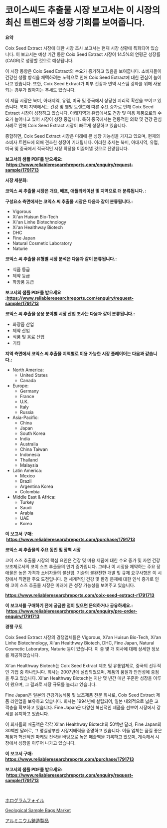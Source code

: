 <p><h1>코이스씨드 추출물 시장 보고서는 이 시장의 최신 트렌드와 성장 기회를 보여줍니다.</h1></p><p><strong>요약</strong></p>
<p><p>Coix Seed Extract 시장에 대한 시장 조사 보고서는 현재 시장 상황에 특화되어 있습니다. 이 보고서는 예상 기간 동안 Coix Seed Extract 시장이 14.5%의 연평균 성장률(CAGR)로 성장할 것으로 예상됩니다. </p><p>이 시장 동향은 Coix Seed Extract의 수요가 증가하고 있음을 보여줍니다. 소비자들이 건강한 생활 방식을 채택하려는 노력으로 인해 Coix Seed Extract에 대한 관심이 늘어나고 있습니다. 또한, Coix Seed Extract가 피부 건강과 면역 시스템 강화를 위해 사용되는 경우가 많아지는 추세도 있습니다. </p><p>이 제품 시장은 북미, 아태지역, 유럽, 미국 및 중국에서 상당한 지리적 확산을 보이고 있습니다. 북미 지역에서는 건강 및 웰빙 트렌드에 따른 수요 증가로 인해 Coix Seed Extract 시장이 성장하고 있습니다. 아태지역과 유럽에서도 건강 및 미용 제품으로의 수요가 늘어나고 있어 시장이 성장 중입니다. 특히 중국에서는 전통적인 의학 및 건강 관심 사례로 인해 Coix Seed Extract 시장이 빠르게 성장하고 있습니다.</p><p>종합하면, Coix Seed Extract 시장은 미래에 큰 성장 가능성을 가지고 있으며, 현재의 소비자 트렌드에 의해 견조한 성장이 기대됩니다. 이러한 추세는 북미, 아태지역, 유럽, 미국 및 중국에서 적극적인 시장 확장을 이끌어낼 것으로 전망됩니다.</p></p>
<p><strong>보고서의 샘플 PDF를 받으세요: &nbsp;<a href="https://www.reliableresearchreports.com/enquiry/request-sample/1791713">https://www.reliableresearchreports.com/enquiry/request-sample/1791713</a></strong></p>
<p><strong>시장 세분화:</strong></p>
<p><strong> 코익스 씨 추출물 시장은 개요, 배포, 애플리케이션 및 지역으로 더 분류됩니다. :</strong></p>
<p><strong>구성요소 측면에서는 코익스 씨 추출물 시장은 다음과 같이 분류됩니다.:</strong></p>
<p><ul><li>Vigorous</li><li>Xi'an Huisun Bio-Tech</li><li>Xi'an Linhe Biotechnology</li><li>Xi'an Healthway Biotech</li><li>DHC</li><li>Fine Japan</li><li>Natural Cosmetic Laboratory</li><li>Naturie</li></ul></p>
<p><strong> 코익스 씨 추출물 유형별 시장 분석은 다음과 같이 분류됩니다.:</strong></p>
<p><ul><li>식품 등급</li><li>제약 등급</li><li>화장품 등급</li></ul></p>
<p><strong>보고서의 샘플 PDF를 받으세요 :<a href="https://www.reliableresearchreports.com/enquiry/request-sample/1791713">https://www.reliableresearchreports.com/enquiry/request-sample/1791713</a></strong></p>
<p><strong> 코익스 씨 추출물 응용 분야별 시장 산업 조사는 다음과 같이 분류됩니다.:</strong></p>
<p><ul><li>화장품 산업</li><li>제약 산업</li><li>식품 및 음료 산업</li><li>기타</li></ul></p>
<p><strong>지역 측면에서 코익스 씨 추출물 지역별로 이용 가능한 시장 플레이어는 다음과 같습니다.:</strong></p>
<p><ul>
    <li>
        North America:
        <ul>
            <li>United States</li>
            <li>Canada</li>
        </ul>
    </li>
    <li>
        Europe:
        <ul>
            <li>Germany</li>
            <li>France</li>
            <li>U.K.</li>
            <li>Italy</li>
            <li>Russia</li>
        </ul>
    </li>
    <li>
        Asia-Pacific:
        <ul>
            <li>China</li>
            <li>Japan</li>
            <li>South Korea</li>
            <li>India</li>
            <li>Australia</li>
            <li>China Taiwan</li>
            <li>Indonesia</li>
            <li>Thailand</li>
            <li>Malaysia</li>
        </ul>
    </li>
    <li>
        Latin America:
        <ul>
            <li>Mexico</li>
            <li>Brazil</li>
            <li>Argentina Korea</li>
            <li>Colombia</li>
        </ul>
    </li>
    <li>
        Middle East & Africa:
        <ul>
            <li>Turkey</li>
            <li>Saudi</li>
            <li>Arabia</li>
            <li>UAE</li>
            <li>Korea</li>
        </ul>
    </li>
    </ul></p>
<p><strong>이 보고서 구매: &nbsp;<a href="https://www.reliableresearchreports.com/purchase/1791713">https://www.reliableresearchreports.com/purchase/1791713</a></strong></p>
<p><strong>코익스 씨 추출물의 주요 동인 및 장벽 시장</strong></p>
<p><p>코이 스즈 추출물 시장의 핵심 요인은 건강 및 미용 제품에 대한 수요 증가 및 자연 건강 보조제로서의 코이 스즈 추출물의 인기 증가입니다. 그러나 이 시장을 제약하는 주요 장애물은 높은 가격과 소비자들의 불신임. 기술의 불완전한 개발 및 규제 요구사항은 이 시장에서 직면한 주요 도전입니다. 전 세계적인 건강 및 환경 문제에 대한 인식 증가로 인해 코이 스즈 추출물 시장은 미래에 큰 성장 가능성을 보여주고 있습니다.</p></p>
<p><strong><a href="https://www.reliableresearchreports.com/coix-seed-extract-r1791713">https://www.reliableresearchreports.com/coix-seed-extract-r1791713</a></strong></p>
<p><strong>이 보고서를 구매하기 전에 궁금한 점이 있으면 문의하거나 공유하세요.: &nbsp;<a href="https://www.reliableresearchreports.com/enquiry/pre-order-enquiry/1791713">https://www.reliableresearchreports.com/enquiry/pre-order-enquiry/1791713</a></strong></p>
<p><strong>경쟁 구도</strong></p>
<p><p>Coix Seed Extract 시장의 경쟁업체들은 Vigorous, Xi'an Huisun Bio-Tech, Xi'an Linhe Biotechnology, Xi'an Healthway Biotech, DHC, Fine Japan, Natural Cosmetic Laboratory, Naturie 등이 있습니다. 이 중 몇 개 회사에 대해 상세한 정보를 제공하겠습니다.</p><p>Xi'an Healthway Biotech는 Coix Seed Extract 제조 및 유통업체로, 중국의 선두적인 기업 중 하나입니다. 회사는 2007년에 설립되었으며, 제품의 품질과 안전성에 중점을 두고 있습니다. Xi'an Healthway Biotech는 지난 몇 년간 매년 꾸준한 성장을 이루어 왔으며, 그 결과로 시장 규모를 늘리고 있습니다.</p><p>Fine Japan은 일본의 건강기능식품 및 보조제품 전문 회사로, Coix Seed Extract 제품 라인업을 보유하고 있습니다. 회사는 1994년에 설립되어, 일본 내외적으로 넓은 고객층을 확보하고 있습니다. Fine Japan은 다양한 혁신적인 제품을 선보여 시장에서 강세를 유지하고 있습니다.</p><p>이 회사들의 매출액은 각각 Xi'an Healthway Biotech의 50백만 달러, Fine Japan의 30백만 달러로, 그 명실상부한 시장지배력을 증명하고 있습니다. 이들 업체는 품질 좋은 제품과 혁신적인 마케팅 전략을 바탕으로 높은 매출액을 기록하고 있으며, 계속해서 시장에서 성장을 이루어 나가고 있습니다.</p></p>
<p><strong>이 보고서 구매: &nbsp; <a href="https://www.reliableresearchreports.com/purchase/1791713">https://www.reliableresearchreports.com/purchase/1791713</a></strong></p>
<p><strong>보고서의 샘플 PDF를 받으세요: &nbsp;<a href="https://www.reliableresearchreports.com/enquiry/request-sample/1791713">https://www.reliableresearchreports.com/enquiry/request-sample/1791713</a></strong><strong></strong></p>
<p>&nbsp;</p>
<p><p><a href="https://medium.com/@alicequigley2023/%E3%83%9B%E3%83%AD%E3%82%B0%E3%83%A9%E3%83%A0%E7%AE%94%E5%B8%82%E5%A0%B4%E3%81%AE%E3%82%B7%E3%82%A7%E3%82%A2%E3%81%AE%E9%80%B2%E5%8C%96%E3%81%A8%E5%B8%82%E5%A0%B4%E6%88%90%E9%95%B7%E3%81%AE%E3%83%88%E3%83%AC%E3%83%B3%E3%83%89-2024%E5%B9%B4%E3%81%8B%E3%82%892031%E5%B9%B4%E3%81%BE%E3%81%A7-9cc81dced213">ホログラムフォイル</a></p><p><a href="https://github.com/RickHolmes3/Market-Research-Report-List-4/blob/main/geological-sample-bags-market.md">Geological Sample Bags Market</a></p><p><a href="https://github.com/zekaoe592392/Market-Research-Report-List-1/blob/main/884142824134.md">アルミニウム鋳造製品</a></p></p>